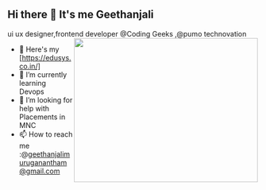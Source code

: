 ## Hi there 👋 It's me Geethanjali

ui ux designer,frontend developer @Coding Geeks ,@pumo technovation
<img align="right" width="370" height="290" src="![Uploading 3d-illustration-girl-with-glasses-laptop-her-hands.jpg…]()
">
- 🔭 Here's my [https://edusys.co.in/]                                                
- 🌱 I’m currently learning Devops
- 🤔 I’m looking for help with Placements in MNC
- 📫 How to reach me :@geethanjalimuruganantham@gmail.com
<br />



